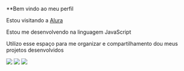 **Bem vindo ao meu perfil 

Estou visitando a [Alura](https://www.alura.com.br)

Estou me desenvolvendo na linguagem JavaScript

Utilizo esse espaço para me organizar e compartilhamento dou meus projetos desenvolvidos

![](https://media.tenor.com/kME2FQjK0_0AAAAi/liquidkurtis-sevsgifs.gif)
![](https://media1.tenor.com/m/6nTY_T89uv4AAAAC/shikaanime-deer.gif)
![](https://media1.tenor.com/m/mYJiCxWKcd8AAAAC/uranium-desintegrated.gif)
